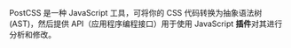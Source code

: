 PostCSS 是一种 JavaScript 工具，可将你的 CSS 代码转换为抽象语法树 (AST)，然后提供 API（应用程序编程接口）用于使用 JavaScript **插件**对其进行分析和修改。

